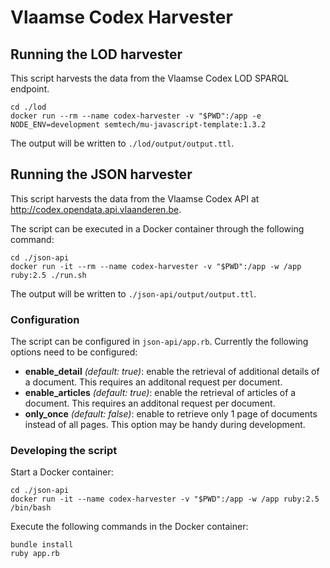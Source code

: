 # Vlaamse Codex Harvester

## Running the LOD harvester
This script harvests the data from the Vlaamse Codex LOD SPARQL endpoint.
```
cd ./lod
docker run --rm --name codex-harvester -v "$PWD":/app -e NODE_ENV=development semtech/mu-javascript-template:1.3.2
```

The output will be written to `./lod/output/output.ttl`.

## Running the JSON harvester
This script harvests the data from the Vlaamse Codex API at http://codex.opendata.api.vlaanderen.be.

The script can be executed in a Docker container through the following command:
```
cd ./json-api
docker run -it --rm --name codex-harvester -v "$PWD":/app -w /app ruby:2.5 ./run.sh
```

The output will be written to `./json-api/output/output.ttl`.


### Configuration
The script can be configured in `json-api/app.rb`. Currently the following options need to be configured:
* **enable_detail** _(default: true)_: enable the retrieval of additional details of a document. This requires an additonal request per document. 
* **enable_articles** _(default: true)_: enable the retrieval of articles of a document. This requires an additonal request per document. 
* **only_once** _(default: false)_: enable to retrieve only 1 page of documents instead of all pages. This option may be handy during development.

### Developing the script

Start a Docker container:
```
cd ./json-api
docker run -it --name codex-harvester -v "$PWD":/app -w /app ruby:2.5 /bin/bash
```

Execute the following commands in the Docker container:
```
bundle install
ruby app.rb
```
